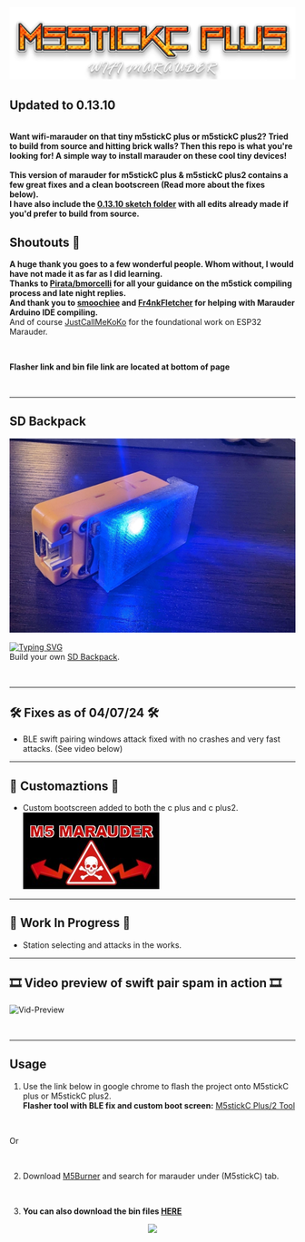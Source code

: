 ![Header](Images/main-header.png)
<br>

## Updated to 0.13.10
<br>
<b>Want wifi-marauder on that tiny m5stickC plus or m5stickC plus2? Tried to build from source and hitting brick walls? Then this repo is what you're looking for! A simple way to install marauder on these cool tiny devices! 
<br><br>
This version of marauder for m5stickC plus & m5stickC plus2 contains a few great fixes and a clean bootscreen (Read more about the fixes below). <br>
I have also include the <a href=https://github.com/ATOMNFT/M5stick-Marauder/tree/main/M5stickC%20Plus%201%20%26%202%20WiFi%20Marauder%200.13.10>0.13.10 sketch folder</a> with all edits already made if you'd prefer to build from source.</b>

<br> 

## Shoutouts 📢
<b>A huge thank you goes to a few wonderful people. Whom without, I would have not made it as far as I did learning.</b> <br>
<b>Thanks to <a href=https://github.com/bmorcelli>Pirata/bmorcelli</a> for all your guidance on the m5stick compiling process and late night replies.</b> <br>
<b>And thank you to <a href=https://github.com/smoochiee>smoochiee</a> and <a href=https://github.com/Fr4nkFletcher>Fr4nkFletcher</a> for helping with Marauder Arduino IDE compiling.</b><br>
And of course <a href=https://github.com/justcallmekoko>JustCallMeKoKo</a> for the foundational work on ESP32 Marauder. 

<br>

<b>Flasher link and bin file link are located at bottom of page</b>

<br>
<hr>

## SD Backpack
![Header](Images/a.jpg)

[![Typing SVG](https://readme-typing-svg.demolab.com?font=Fira+Code&pause=1000&color=F7CC08&random=false&width=435&lines=Looking+for+a+sd+attachment;to+expand+the+use+of+your+M5stick%3F)](https://git.io/typing-svg)
<br>
Build your own <a href=https://github.com/ATOMNFT/M5stick-CPlus-SD-Backpack>SD Backpack</a>.

<br>
<hr>

## 🛠️ Fixes as of 04/07/24 🛠️
- BLE swift pairing windows attack fixed with no crashes and very fast attacks. (See video below)

<hr>

## 🌟 Customaztions 🌟
- Custom bootscreen added to both the c plus and c plus2.<br>
![2USB](Images/M5boot-screen.jpg)

<hr>

## 🚧 Work In Progress 🚧
- Station selecting and attacks in the works.

<hr>

## 🎞️ Video preview of swift pair spam in action 🎞️

![Vid-Preview](Images/m5stickcp2-blefix.gif)

<br>
<hr>

## Usage
1. Use the link below in google chrome to flash the project onto M5stickC plus or M5stickC plus2. <br> 
**Flasher tool with BLE fix and custom boot screen:** <a href=https://atomnft.github.io/M5stick-Marauder/flash0.html>M5stickC Plus/2 Tool</a>

<br>

Or

<br>

2. Download <a href=https://docs.m5stack.com/en/download>M5Burner</a> and search for marauder under (M5stickC) tab. 

<br>

3. <b>You can also download the bin files <a href=https://github.com/ATOMNFT/M5stick-Marauder/tree/main/Bin%20Files>HERE</a></b>


<p align="center">
<img src="https://github.com/ATOMNFT/M5stick-Marauder/blob/main/Images/Repolike.svg">
</p>
